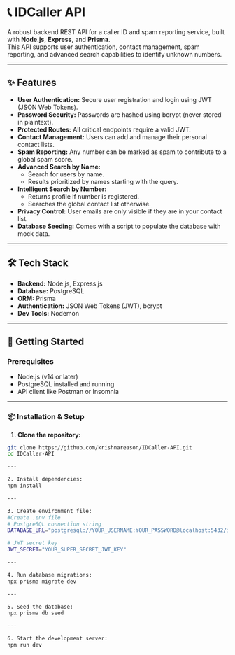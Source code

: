 # 📞 IDCaller API

A robust backend REST API for a caller ID and spam reporting service, built with **Node.js**, **Express**, and **Prisma**.  
This API supports user authentication, contact management, spam reporting, and advanced search capabilities to identify unknown numbers.

---

## ✨ Features

- **User Authentication:** Secure user registration and login using JWT (JSON Web Tokens).
- **Password Security:** Passwords are hashed using bcrypt (never stored in plaintext).
- **Protected Routes:** All critical endpoints require a valid JWT.
- **Contact Management:** Users can add and manage their personal contact lists.
- **Spam Reporting:** Any number can be marked as spam to contribute to a global spam score.
- **Advanced Search by Name:**
  - Search for users by name.
  - Results prioritized by names starting with the query.
- **Intelligent Search by Number:**
  - Returns profile if number is registered.
  - Searches the global contact list otherwise.
- **Privacy Control:** User emails are only visible if they are in your contact list.
- **Database Seeding:** Comes with a script to populate the database with mock data.

---

## 🛠️ Tech Stack

- **Backend:** Node.js, Express.js  
- **Database:** PostgreSQL  
- **ORM:** Prisma  
- **Authentication:** JSON Web Tokens (JWT), bcrypt  
- **Dev Tools:** Nodemon  

---

## 🚀 Getting Started

### Prerequisites

- Node.js (v14 or later)  
- PostgreSQL installed and running  
- API client like Postman or Insomnia  

---

### 📦 Installation & Setup

1. **Clone the repository:**

```bash
git clone https://github.com/krishnareason/IDCaller-API.git
cd IDCaller-API

---

2. Install dependencies:
npm install

---

3. Create environment file:
#Create .env file 
# PostgreSQL connection string
DATABASE_URL="postgresql://YOUR_USERNAME:YOUR_PASSWORD@localhost:5432/idcaller_db?schema=public"

# JWT secret key
JWT_SECRET="YOUR_SUPER_SECRET_JWT_KEY"

---

4. Run database migrations:
npx prisma migrate dev

---

5. Seed the database:
npx prisma db seed

---

6. Start the development server:
npm run dev
